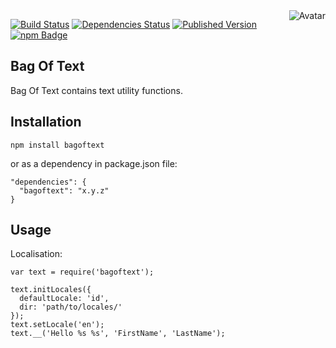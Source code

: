 <img align="right" src="https://raw.github.com/cliffano/bagoftext/master/avatar.jpg" alt="Avatar"/>

[![Build Status](https://secure.travis-ci.org/cliffano/bagoftext.png?branch=master)](http://travis-ci.org/cliffano/bagoftext)
[![Dependencies Status](https://david-dm.org/cliffano/bagoftext.png)](http://david-dm.org/cliffano/bagoftext)
[![Published Version](https://badge.fury.io/js/bagoftext.png)](http://badge.fury.io/js/bagoftext)
<br/>
[![npm Badge](https://nodei.co/npm/bagoftext.png)](http://npmjs.org/package/bagoftext)

Bag Of Text
-----------

Bag Of Text contains text utility functions.

Installation
------------

    npm install bagoftext

or as a dependency in package.json file:

    "dependencies": {
      "bagoftext": "x.y.z"
    }

Usage
-----

Localisation:

    var text = require('bagoftext');

    text.initLocales({
      defaultLocale: 'id',
      dir: 'path/to/locales/'
    });
    text.setLocale('en');
    text.__('Hello %s %s', 'FirstName', 'LastName');
